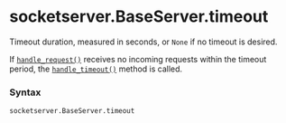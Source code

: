 # socketserver.BaseServer.timeout

Timeout duration, measured in seconds, or `None` if no timeout is desired.

If [`handle_request()`](/modules/socketserver/BaseServer/handle_request.md) receives no incoming requests within the timeout period, the [`handle_timeout()`](/modules/socketserver/BaseServer/handle_timeout.md) method is called.

### Syntax

```python
socketserver.BaseServer.timeout
```
